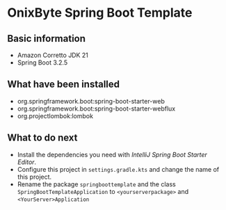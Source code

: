  # OnixByte Spring Boot Template

## Basic information

- Amazon Corretto JDK 21
- Spring Boot 3.2.5

## What have been installed

- org.springframework.boot:spring-boot-starter-web
- org.springframework.boot:spring-boot-starter-webflux
- org.projectlombok:lombok

## What to do next

- Install the dependencies you need with _IntelliJ Spring Boot Starter Editor_.
- Configure this project in `settings.gradle.kts` and change the name of this project.
- Rename the package `springboottemplate` and the class `SpringBootTemplateApplication` to `<yourserverpackage>` and `<YourServer>Application`